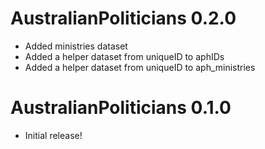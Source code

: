 # AustralianPoliticians 0.2.0

* Added ministries dataset
* Added a helper dataset from uniqueID to aphIDs
* Added a helper dataset from uniqueID to aph_ministries


# AustralianPoliticians 0.1.0

* Initial release!
